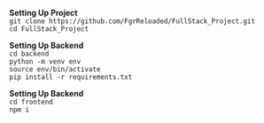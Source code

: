 **Setting Up Project**
<br/>
`git clone https://github.com/FgrReloaded/FullStack_Project.git`
<br/>
`cd FullStack_Project`

**Setting Up Backend**
<br/>
`cd backend`
<br/>
`python -m venv env`
<br/>
`source env/bin/activate`
<br/>
`pip install -r requirements.txt`

**Setting Up Backend**
<br/>
`cd frontend`
<br/>
`npm i`


